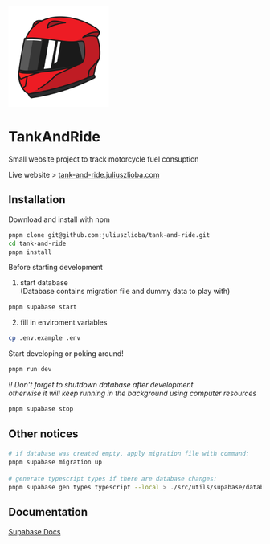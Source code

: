 <img src="./public/helmet.svg" width="200" height="200"/>

# TankAndRide

Small website project to track motorcycle fuel consuption

Live website > [tank-and-ride.juliuszlioba.com](https://tank-and-ride.juliuszlioba.com/)

## Installation

Download and install with npm
```bash
pnpm clone git@github.com:juliuszlioba/tank-and-ride.git
cd tank-and-ride
pnpm install
```

Before starting development <br>
1. start database <br> (Database contains migration file and dummy data to play with)
```bash
pnpm supabase start
```

2. fill in enviroment variables
```bash
cp .env.example .env
```

Start developing or poking around!
```bash
pnpm run dev
```

_!! Don't forget to shutdown database after development <br> otherwise it will keep running in the background using computer resources_
```bash
pnpm supabase stop
```

## Other notices
```bash
# if database was created empty, apply migration file with command:
pnpm supabase migration up

# generate typescript types if there are database changes:
pnpm supabase gen types typescript --local > ./src/utils/supabase/database.types.ts
```

## Documentation

[Supabase Docs](https://supabase.com/docs)